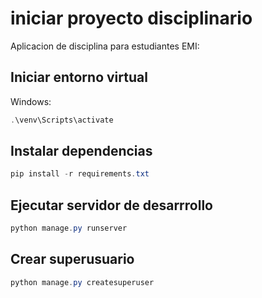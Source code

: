 # iniciar proyecto disciplinario

Aplicacion de disciplina para estudiantes EMI:

## Iniciar entorno virtual

Windows:
```powershell
.\venv\Scripts\activate
```

## Instalar dependencias

```powershell
pip install -r requirements.txt
```
## Ejecutar servidor de desarrrollo

```powershell
python manage.py runserver
```

## Crear superusuario

```powershell
python manage.py createsuperuser
```